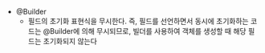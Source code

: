 * @Builder
	* 필드의 초기화 표현식을 무시한다. 즉, 필드를 선언하면서 동시에 초기화하는 코드는 @Builder에 의해 무시되므로, 빌더를 사용하여 객체를 생성할 때 해당 필드는 초기화되지 않는다